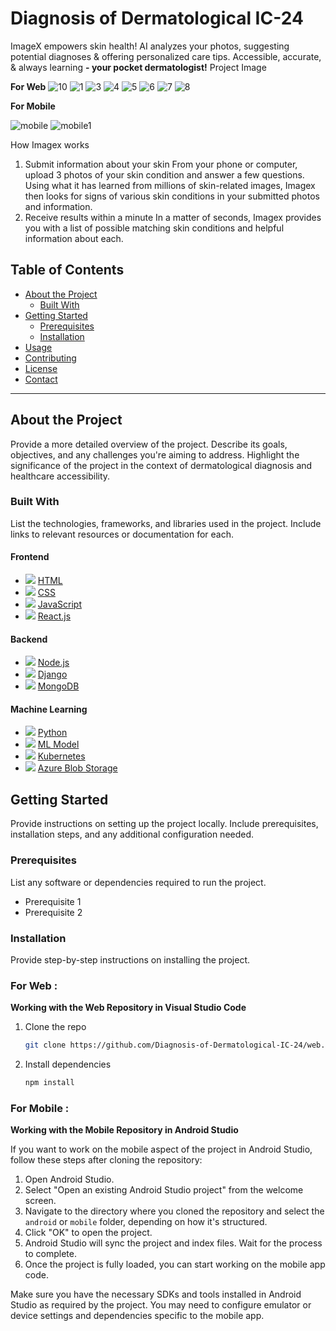 # Diagnosis of Dermatological IC-24
ImageX empowers skin health! AI analyzes your photos, suggesting potential diagnoses & offering personalized care tips. Accessible, accurate, & always learning **- your pocket dermatologist!**
Project Image 

**For Web**
![10](https://github.com/Diagnosis-of-Dermatological-IC-24/.github/assets/84167034/53de536a-069d-402a-a838-61ad611fa221)
![1](https://github.com/Diagnosis-of-Dermatological-IC-24/.github/assets/84167034/1f56a803-5c0f-492d-bcb0-091094d3ca00)
![3](https://github.com/Diagnosis-of-Dermatological-IC-24/.github/assets/84167034/55105436-8e57-422a-8c1d-7bf03e97f0f2)
![4](https://github.com/Diagnosis-of-Dermatological-IC-24/.github/assets/84167034/e2213adb-5f2c-4a98-b636-0110080d69ad)
![5](https://github.com/Diagnosis-of-Dermatological-IC-24/.github/assets/84167034/e03597a7-1b5b-4fe6-9a11-2f9f417ccbc6)
![6](https://github.com/Diagnosis-of-Dermatological-IC-24/.github/assets/84167034/2f59df53-62c7-4b02-af49-54b2441ab7c2)
![7](https://github.com/Diagnosis-of-Dermatological-IC-24/.github/assets/84167034/9d519138-5449-4ca1-93c3-18983cc67219)
![8](https://github.com/Diagnosis-of-Dermatological-IC-24/.github/assets/84167034/e27369dd-97d6-45fb-9693-3d0b9604fddc)

**For Mobile**

![mobile](https://github.com/Diagnosis-of-Dermatological-IC-24/.github/assets/84167034/d06b5584-f63c-432c-9895-d4c1c5cd73e5)
![mobile1](https://github.com/Diagnosis-of-Dermatological-IC-24/.github/assets/84167034/c0478893-083a-4e65-a83d-c5679b95860f)

How Imagex works

1. Submit information about your skin
From your phone or computer, upload 3 photos of your skin condition and answer a few questions. Using what it has learned from millions of skin-related images, Imagex then looks for signs of various skin conditions in your submitted photos and information.
2. Receive results within a minute
In a matter of seconds, Imagex provides you with a list of possible matching skin conditions and helpful information about each.


## Table of Contents

- [About the Project](#about-the-project)
  - [Built With](#built-with)
- [Getting Started](#getting-started)
  - [Prerequisites](#prerequisites)
  - [Installation](#installation)
- [Usage](#usage)
- [Contributing](#contributing)
- [License](#license)
- [Contact](#contact)

---

## About the Project

Provide a more detailed overview of the project. Describe its goals, objectives, and any challenges you're aiming to address. Highlight the significance of the project in the context of dermatological diagnosis and healthcare accessibility.

### Built With

List the technologies, frameworks, and libraries used in the project. Include links to relevant resources or documentation for each.

#### Frontend
- <img src="https://img.icons8.com/color/48/000000/html-5.png"/> [HTML](https://developer.mozilla.org/en-US/docs/Web/HTML)
- <img src="https://img.icons8.com/color/48/000000/css3.png"/> [CSS](https://developer.mozilla.org/en-US/docs/Web/CSS)
- <img src="https://img.icons8.com/color/48/000000/javascript.png"/> [JavaScript](https://developer.mozilla.org/en-US/docs/Web/JavaScript)
- <img src="https://img.icons8.com/ultraviolet/40/000000/react.png"/> [React.js](https://reactjs.org/)

#### Backend
- <img src="https://img.icons8.com/color/48/000000/nodejs.png"/> [Node.js](https://nodejs.org/)
- <img src="https://img.icons8.com/color/48/000000/django.png"/> [Django](https://www.djangoproject.com/)
- <img src="https://img.icons8.com/color/48/000000/mongodb.png"/> [MongoDB](https://www.mongodb.com/)

#### Machine Learning
- <img src="https://img.icons8.com/color/48/000000/python.png"/> [Python](https://www.python.org/)
- <img src="https://img.icons8.com/color/48/000000/artificial-intelligence.png"/> [ML Model](https://azure.microsoft.com/en-us/products/machine-learning/)
- <img src="https://img.icons8.com/color/48/000000/kubernetes.png"/> [Kubernetes](https://kubernetes.io/)
- <img src="https://img.icons8.com/color/48/000000/azure-1.png"/> [Azure Blob Storage](https://azure.microsoft.com/en-us/services/storage/blobs/)


## Getting Started

Provide instructions on setting up the project locally. Include prerequisites, installation steps, and any additional configuration needed.

### Prerequisites

List any software or dependencies required to run the project.

- Prerequisite 1
- Prerequisite 2

### Installation

Provide step-by-step instructions on installing the project.

### For Web :
**Working with the Web Repository in Visual Studio Code**

1. Clone the repo
   ```sh
   git clone https://github.com/Diagnosis-of-Dermatological-IC-24/web.git

2. Install dependencies
   ```sh
   npm install

### For Mobile : 
**Working with the Mobile Repository in Android Studio**

If you want to work on the mobile aspect of the project in Android Studio, follow these steps after cloning the repository:

1. Open Android Studio.
2. Select "Open an existing Android Studio project" from the welcome screen.
3. Navigate to the directory where you cloned the repository and select the `android` or `mobile` folder, depending on how it's structured.
4. Click "OK" to open the project.
5. Android Studio will sync the project and index files. Wait for the process to complete.
6. Once the project is fully loaded, you can start working on the mobile app code.

Make sure you have the necessary SDKs and tools installed in Android Studio as required by the project. You may need to configure emulator or device settings and dependencies specific to the mobile app.






